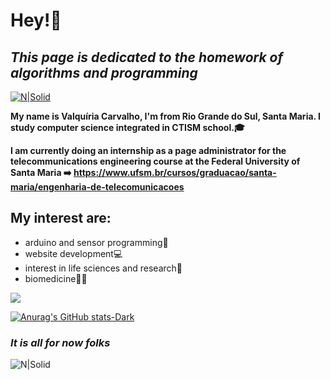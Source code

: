 # Hey!👋
## _This page is dedicated to the homework of algorithms and programming_

[![N|Solid](https://img1.gratispng.com/20180405/wow/kisspng-muttley-dick-dastardly-gfycat-animation-cartoon-characters-5ac671c8dc9d77.2838497115229546969037.jpg)](https://nodesource.com/products/nsolid)


**My name is Valquíria Carvalho, I'm from Rio Grande do Sul, Santa Maria. 
I study computer science integrated in CTISM school.🎓**

**I am currently doing an internship as a page administrator for the telecommunications engineering course at the Federal University of Santa Maria ➡️ https://www.ufsm.br/cursos/graduacao/santa-maria/engenharia-de-telecomunicacoes**


## My interest are:

- arduino and sensor programming🤖
- website development💻
- interest in life sciences and research🔬
- biomedicine👩🏻‍ 

<picture>
<source 
  srcset="https://github-readme-stats.vercel.app/api?username=valquiria53&show_icons=true&theme=radical"
  media="(prefers-color-scheme: radical)"
/>
<img src="https://github-readme-stats.vercel.app/api?username=valquiria53&show_icons=true" />
</picture>

[![Anurag's GitHub stats-Dark](https://github-readme-stats.vercel.app/api?username=valquiria53&show_icons=true&theme=dark#gh-dark-mode-only)](https://github.com/valquiria53/github-readme-stats#gh-dark-mode-only)



### *It is all for now folks*

![N|Solid](https://offloadmedia.feverup.com/saopaulosecreto.com/wp-content/uploads/2020/10/19073834/0d380ebe-dcf9-11e8-9f04-38d397e6661c-1024x576.jpg)
